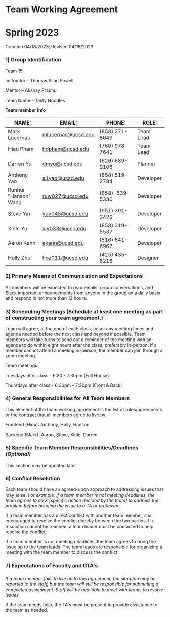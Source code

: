 # Team Working Agreement

# Spring 2023

Creation 04/18/2023; Revised 04/18/2023

### 1) Group Identification

Team 15

Instructor – Thomas Allan Powell

Mentor – Akshay Prabhu

Team Name – Tasty Noodles

**Team member info**

| NAME: | EMAIL: | PHONE: | ROLE: |
| --- | --- | --- | --- |
| Mark Lucernas | mlucernas@ucsd.edu | (858) 371-8649 | Team Lead |
| Hieu Pham | hdpham@ucsd.edu | (760) 978 7641 | Team Lead |
| Darren Yu | dmyu@ucsd.edu | (626) 689-9106 | Planner |
| Anthony Yao | a1yao@ucsd.edu | (858) 519-2784 | Developer |
| Runhui "Hanson" Wang | ruw027@ucsd.edu | (858)-539-5330 | Developer |
| Steve Yin | yuy045@ucsd.edu | (951) 391-3426 | Developer |
| Xinle Yu | xiy033@ucsd.edu | (858) 319-5537 | Developer |
| Aaron Kann | akann@ucsd.edu | (516) 641-6967 | Developer |
| Holly Zhu | hoz011@ucsd.edu | (425) 435-6216 | Designer |

### 2) Primary Means of Communication and Expectations

All members will be expected to read emails, group conversations, and Slack important announcements from anyone in the group on a daily basis and respond in not more than 12 hours.

### 3) Scheduling Meetings (Schedule at least one meeting as part of constructing your team agreement.)

Team will agree, at the end of each class, to set any meeting times and agenda needed before the next class and beyond if possible. Team members will take turns to send out a reminder of the meeting with an agenda to do within eight hours after the class, preferably in-person. If a member cannot attend a meeting in-person, the member can join through a zoom meeting.

Team meetings:

Tuesdays after class - 6:30 - 7:30pm (Full House)

Thursdays after class - 6:30pm - 7:30pm (Front & Back)

### 4) General Responsibilities for All Team Members

This element of the team working agreement is the list of rules/agreements or the contract that all members agree to live by.

Frontend (Hieu): Anthony, Holly, Hanson

Backend (Mark): Aaron, Steve, Xinle, Darren

### 5) Specific Team Member Responsibilities/Deadlines _(Optional)_

This section may be updated later

### 6) Conflict Resolution

Each team should have an agreed-upon approach to addressing issues that may arise. _For example, if a team member is not meeting deadlines, the team agrees to do X [specific action decided by the team] to address the problem before bringing the issue to a TA or professor._

If a team member has a direct conflict with another team member, it is encouraged to resolve the conflict directly between the two parties. If a resolution cannot be reached, a team leader must be contacted to help resolve the conflict.

If a team member is not meeting deadlines, the team agrees to bring the issue up to the team leads. The team leads are responsible for organizing a meeting with the team member to discuss the conflict.

### 7) Expectations of Faculty and GTA's

###
_If a team member fails to live up to this agreement, the situation may be reported to the staff, but the team will still be responsible for submitting a completed assignment. Staff will be available to meet with teams to resolve issues._

If the team needs help, the TA's must be present to provide assistance to the team as needed.